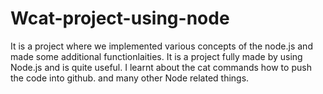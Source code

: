# Wcat-project-using-node
It is a project where we implemented various concepts of the node.js and made some additional functionlaities.
It is a project fully made by using Node.js and is quite useful.
I learnt about the cat commands 
how to push the code into github.
and many other Node related things.

